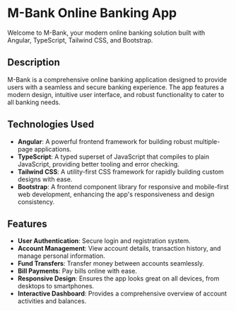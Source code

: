 # M-Bank Online Banking App

Welcome to M-Bank, your modern online banking solution built with Angular, TypeScript, Tailwind CSS, and Bootstrap.

## Description

M-Bank is a comprehensive online banking application designed to provide users with a seamless and secure banking experience. The app features a modern design, intuitive user interface, and robust functionality to cater to all banking needs.

## Technologies Used

- **Angular**: A powerful frontend framework for building robust multiple-page applications.
- **TypeScript**: A typed superset of JavaScript that compiles to plain JavaScript, providing better tooling and error checking.
- **Tailwind CSS**: A utility-first CSS framework for rapidly building custom designs with ease.
- **Bootstrap**: A frontend component library for responsive and mobile-first web development, enhancing the app's responsiveness and design consistency.

## Features

- **User Authentication**: Secure login and registration system.
- **Account Management**: View account details, transaction history, and manage personal information.
- **Fund Transfers**: Transfer money between accounts seamlessly.
- **Bill Payments**: Pay bills online with ease.
- **Responsive Design**: Ensures the app looks great on all devices, from desktops to smartphones.
- **Interactive Dashboard**: Provides a comprehensive overview of account activities and balances.
